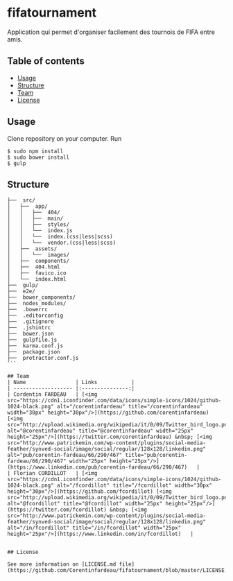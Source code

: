 # fifatournament
Application qui permet d'organiser facilement des tournois de FIFA entre amis.

## Table of contents
* [Usage](https://github.com/Corentinfardeau/fifatournament#usage)
* [Structure](https://github.com/Corentinfardeau/fifatournament#structure)
* [Team](https://github.com/Corentinfardeau/fifatournament#team)
* [License](https://github.com/Corentinfardeau/fifatournament#license)

## Usage
Clone repository on your computer. Run 
````
$ sudo npm install
$ sudo bower install
$ gulp
````

## Structure
````
├──  src/
│   ├──  app/
│   │   ├──  404/
│   │   ├──  main/
│   │   ├──  styles/
│   │   └──  index.js
│   │   └──  index.(css|less|scss)
│   │   └──  vendor.(css|less|scss)
│   ├──  assets/
│   │   └──  images/
│   ├──  components/
│   ├──  404.html
│   ├──  favico.ico
│   └──  index.html
├──  gulp/
├──  e2e/
├──  bower_components/
├──  nodes_modules/
├──  .bowerrc
├──  .editorconfig
├──  .gitignore
├──  .jshintrc
├──  bower.json
├──  gulpfile.js
├──  karma.conf.js
├──  package.json
├──  protractor.conf.js
```

## Team
| Name                | Links           |
| ------------------- |:---------------:|
| Cordentin FARDEAU   | [<img src="https://cdn1.iconfinder.com/data/icons/simple-icons/1024/github-1024-black.png" alt="/corentinfardeau" title="/corentinfardeau" width="30px" height="30px"/>](https://github.com/corentinfardeau) [<img src="http://upload.wikimedia.org/wikipedia/it/0/09/Twitter_bird_logo.png" alt="@corentinfardeau" title="@corentinfardeau" width="25px" height="25px"/>](https://twitter.com/corentinfardeau) &nbsp; [<img src="http://www.patrickemin.com/wp-content/plugins/social-media-feather/synved-social/image/social/regular/128x128/linkedin.png" alt="pub/corentin-fardeau/66/290/467" title="pub/corentin-fardeau/66/290/467" width="25px" height="25px"/>](https://www.linkedin.com/pub/corentin-fardeau/66/290/467)   |
| Florian CORDILLOT   | [<img src="https://cdn1.iconfinder.com/data/icons/simple-icons/1024/github-1024-black.png" alt="/fcordillot" title="/fcordillot" width="30px" height="30px"/>](https://github.com/fcordillot) [<img src="http://upload.wikimedia.org/wikipedia/it/0/09/Twitter_bird_logo.png" alt="@fcordillot" title="@fcordillot" width="25px" height="25px"/>](https://twitter.com/fcordillot) &nbsp; [<img src="http://www.patrickemin.com/wp-content/plugins/social-media-feather/synved-social/image/social/regular/128x128/linkedin.png" alt="/in/fcordillot" title="/in/fcordillot" width="25px" height="25px"/>](https://www.linkedin.com/in/fcordillot)   |


## License

See more information on [LICENSE.md file](https://github.com/Corentinfardeau/fifatournament/blob/master/LICENSE.md)